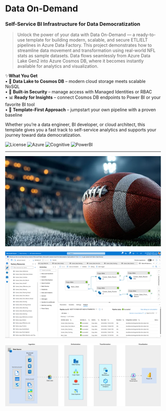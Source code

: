 # Data On-Demand
### Self-Service BI Infrastructure for Data Democratization
> Unlock the power of your data with Data On-Demand — a ready-to-use template for building modern, scalable, and secure ETL/ELT pipelines in Azure Data Factory. This project demonstrates how to streamline data movement and transformation using real-world NFL stats as sample datasets. Data flows seamlessly from Azure Data Lake Gen2 into Azure Cosmos DB, where it becomes instantly available for analytics and visualization.

 ✨<b>What You Get</b><br/>
  •	📂 <b>Data Lake to Cosmos DB</b> – modern cloud storage meets scalable NoSQL<br/>
  •	🔐 <b>Built-in Security</b> – manage access with Managed Identities or RBAC<br/>
  •	📊 <b>Ready for Insights</b> – connect Cosmos DB endpoints to Power BI or your favorite BI tool<br/>
  •	🚀 <b>Template-First Approach</b> – jumpstart your own pipeline with a proven baseline<br/>

Whether you’re a data engineer, BI developer, or cloud architect, this template gives you a fast track to self-service analytics and supports your journey toward data democratization.

![License](https://img.shields.io/badge/license-Apache--2.0-red.svg)
![Azure](https://img.shields.io/badge/Azure-Data%20Factory-blue)
![Cognitive](https://img.shields.io/badge/Azure-Cognitive%20Services-8A2BE2)
![PowerBI](https://img.shields.io/badge/Microsoft-PowerBI-C8102E)

---

![img2](https://github.com/polljii/dataondemand/blob/main/dataondemand1.png)

![img2](https://github.com/polljii/dataondemand/blob/main/dataondemand2.png)

![img3](https://github.com/polljii/dataondemand/blob/main/dataondemand3.png)
